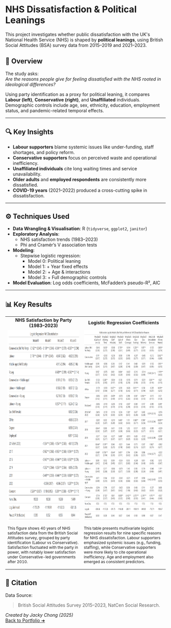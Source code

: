 # NHS Dissatisfaction & Political Leanings

This project investigates whether public dissatisfaction with the UK's National Health Service (NHS) is shaped by **political leanings**, using British Social Attitudes (BSA) survey data from 2015–2019 and 2021–2023.

## 🧭 Overview

The study asks:  
*Are the reasons people give for feeling dissatisfied with the NHS rooted in ideological differences?*

Using party identification as a proxy for political leaning, it compares **Labour (left)**, **Conservative (right)**, and **Unaffiliated** individuals. Demographic controls include age, sex, ethnicity, education, employment status, and pandemic-related temporal effects.

---

## 🔍 Key Insights

- **Labour supporters** blame systemic issues like under-funding, staff shortages, and policy reform.
- **Conservative supporters** focus on perceived waste and operational inefficiency.
- **Unaffiliated individuals** cite long waiting times and service unavailability.
- **Older adults** and **employed respondents** are consistently more dissatisfied.
- **COVID-19 years** (2021–2022) produced a cross-cutting spike in dissatisfaction.

---

## ⚙️ Techniques Used

- **Data Wrangling & Visualisation**: R (`tidyverse`, `ggplot2`, `janitor`)
- **Exploratory Analysis**:
  - NHS satisfaction trends (1983–2023)
  - Phi and Cramér’s V association tests
- **Modeling**:
  - Stepwise logistic regression:
    - Model 0: Political leaning
    - Model 1: + Year fixed effects
    - Model 2: + Age & interactions
    - Model 3: + Full demographic controls
- **Model Evaluation**: Log odds coefficients, McFadden’s pseudo-R², AIC

---

## 📊 Key Results

<table>
  <tr>
    <td align="center"><strong>NHS Satisfaction by Party (1983–2023)</strong></td>
    <td align="center"><strong>Logistic Regression Coefficients</strong></td>
  </tr>
  <tr>
    <td>
      <img src="Logistic Regression with NHS Dissatisfaction.png"
           alt="NHS Satisfaction by Party"
           width="600" height="600">
      <p align="left" style="font-size: 12px;">
        This figure shows 40 years of NHS satisfaction data from the British Social Attitudes survey,
        grouped by party identification (Labour vs Conservative). Satisfaction fluctuated with the party
        in power, with notably lower satisfaction under Conservative-led governments after 2010.
      </p>
    </td>
    <td>
      <img src="Multivariate Logistic Regression Results for NHS Dissatisfaction Reasons by Political Affiliation and Demographics .png"
           alt="Logistic Regression Coefficients"
           width="600" height="600">
      <p align="left" style="font-size: 12px;">
        This table presents multivariate logistic regression results for nine specific reasons for NHS dissatisfaction.
        Labour supporters emphasized systemic issues (e.g., funding, staffing), while Conservative supporters were more
        likely to cite operational inefficiency. Age and employment also emerged as consistent predictors.
      </p>
    </td>
  </tr>
</table>



## 📌 Citation

Data Source:  
> British Social Attitudes Survey 2015–2023, NatCen Social Research.


*Created by Jacky Chong (2025)*  
[Back to Portfolio ➜](https://github.com/JackyChong611/PortfolioProjects)

